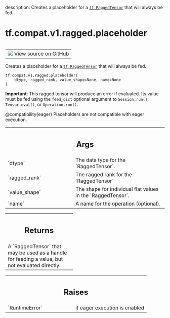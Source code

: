 description: Creates a placeholder for a <a href="../../../../tf/RaggedTensor.md"><code>tf.RaggedTensor</code></a> that will always be fed.

<div itemscope itemtype="http://developers.google.com/ReferenceObject">
<meta itemprop="name" content="tf.compat.v1.ragged.placeholder" />
<meta itemprop="path" content="Stable" />
</div>

# tf.compat.v1.ragged.placeholder

<!-- Insert buttons and diff -->

<table class="tfo-notebook-buttons tfo-api nocontent" align="left">
<td>
  <a target="_blank" href="https://github.com/tensorflow/tensorflow/blob/r2.3/tensorflow/python/ops/ragged/ragged_factory_ops.py#L316-L350">
    <img src="https://www.tensorflow.org/images/GitHub-Mark-32px.png" />
    View source on GitHub
  </a>
</td>
</table>



Creates a placeholder for a <a href="../../../../tf/RaggedTensor.md"><code>tf.RaggedTensor</code></a> that will always be fed.

<pre class="devsite-click-to-copy prettyprint lang-py tfo-signature-link">
<code>tf.compat.v1.ragged.placeholder(
    dtype, ragged_rank, value_shape=None, name=None
)
</code></pre>



<!-- Placeholder for "Used in" -->

**Important**: This ragged tensor will produce an error if evaluated.
Its value must be fed using the `feed_dict` optional argument to
`Session.run()`, `Tensor.eval()`, or `Operation.run()`.

@compatibility{eager} Placeholders are not compatible with eager execution.

<!-- Tabular view -->
 <table class="responsive fixed orange">
<colgroup><col width="214px"><col></colgroup>
<tr><th colspan="2"><h2 class="add-link">Args</h2></th></tr>

<tr>
<td>
`dtype`
</td>
<td>
The data type for the `RaggedTensor`.
</td>
</tr><tr>
<td>
`ragged_rank`
</td>
<td>
The ragged rank for the `RaggedTensor`
</td>
</tr><tr>
<td>
`value_shape`
</td>
<td>
The shape for individual flat values in the `RaggedTensor`.
</td>
</tr><tr>
<td>
`name`
</td>
<td>
A name for the operation (optional).
</td>
</tr>
</table>



<!-- Tabular view -->
 <table class="responsive fixed orange">
<colgroup><col width="214px"><col></colgroup>
<tr><th colspan="2"><h2 class="add-link">Returns</h2></th></tr>
<tr class="alt">
<td colspan="2">
A `RaggedTensor` that may be used as a handle for feeding a value, but
not evaluated directly.
</td>
</tr>

</table>



<!-- Tabular view -->
 <table class="responsive fixed orange">
<colgroup><col width="214px"><col></colgroup>
<tr><th colspan="2"><h2 class="add-link">Raises</h2></th></tr>

<tr>
<td>
`RuntimeError`
</td>
<td>
if eager execution is enabled
</td>
</tr>
</table>

